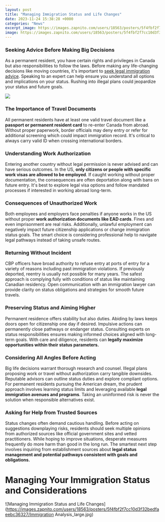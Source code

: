 ```yaml
---
layout: post
title: "Managing Immigration Status and Life Changes"
date: 2023-11-24 15:38:28 +0000
categories: "News"
excerpt_image: https://images.zapnito.com/users/18563/posters/5f4fbf2f7cc10d3f32bedfaeebc36327/Immigration Analysis_large.jpg
image: https://images.zapnito.com/users/18563/posters/5f4fbf2f7cc10d3f32bedfaeebc36327/Immigration Analysis_large.jpg
---
```


### Seeking Advice Before Making Big Decisions   
As a permanent resident, you have certain rights and privileges in Canada but also responsibilities to follow the laws. Before making any life-changing decisions like moving countries, it's important to [seek legal immigration advice](https://travelokie.github.io/2023-12-29-ps4-keyboard-and-mouse-support-your-definitive-guide/). Speaking to an expert can help ensure you understand all options and implications on your status. Rushing into illegal plans could jeopardize your status and future goals. 

![](https://www.uscis.gov/sites/default/files/images/article-green-card/AoS_WebGraphic_V6_En_760%402x.png)
### The Importance of Travel Documents
All permanent residents have at least one valid travel document like a **passport or permanent resident card** to re-enter Canada from abroad. Without proper paperwork, border officials may deny entry or refer for additional screening which could impact immigration record. It's critical to always carry valid ID when crossing international borders. 
### Understanding Work Authorization 
Entering another country without legal permission is never advised and can have serious outcomes. In the US, **only citizens or people with specific work visas are allowed to be employed**. If caught working without proper documentation, the consequences are often deportation along with bans on future entry. It's best to explore legal visa options and follow mandated processes if interested in working abroad long-term.
### Consequences of Unauthorized Work 
Both employees and employers face penalties if anyone works in the US without proper **work authorization documents like EAD cards**. Fines and even imprisonment are real risks. Additionally, unlawful employment can negatively impact future citizenship applications or change immigration status goals. The smart choice is considering professional help to navigate legal pathways instead of taking unsafe routes.
### Returning Without Incident  
CBP officers have broad authority to refuse entry at ports of entry for a variety of reasons including past immigration violations. If previously deported, reentry is usually not possible for many years. The safest approach is complying fully with conditions of status like maintaining Canadian residency. Open communication with an immigration lawyer can provide clarity on status obligations and strategies for smooth future travels.  
### Preserving Status and Aiming Higher
Permanent residence offers stability but also duties. Abiding by laws keeps doors open for citizenship one day if desired. Impulsive actions can permanently close pathways or endanger status. Consulting experts on status responsibilities ensures making informed choices aligned with long-term goals. With care and diligence, residents can **legally maximize opportunities within their status parameters.**
### Considering All Angles Before Acting
Big life decisions warrant thorough research and counsel. Illegal plans proposing work or travel without authorization carry tangible downsides. Reputable advisors can outline status duties and explore compliant options. For permanent residents pursuing the American dream, the prudent approach involves learning status limits and leveraging available **legal immigration avenues and programs**. Taking an uninformed risk is never the solution when responsible alternatives exist.
### Asking for Help from Trusted Sources 
Status changes often demand cautious handling. Before acting on suggestions downplaying risks, residents should seek multiple opinions from authorized sources like official government sites and vetted practitioners. While hoping to improve situations, desperate measures frequently do more harm than good in the long run. The smartest next step involves inquiring from establishment sources about **legal status management and potential pathways consistent with goals and obligations.**
# Managing Your Immigration Status and Considerations
![Managing Immigration Status and Life Changes](https://images.zapnito.com/users/18563/posters/5f4fbf2f7cc10d3f32bedfaeebc36327/Immigration Analysis_large.jpg)